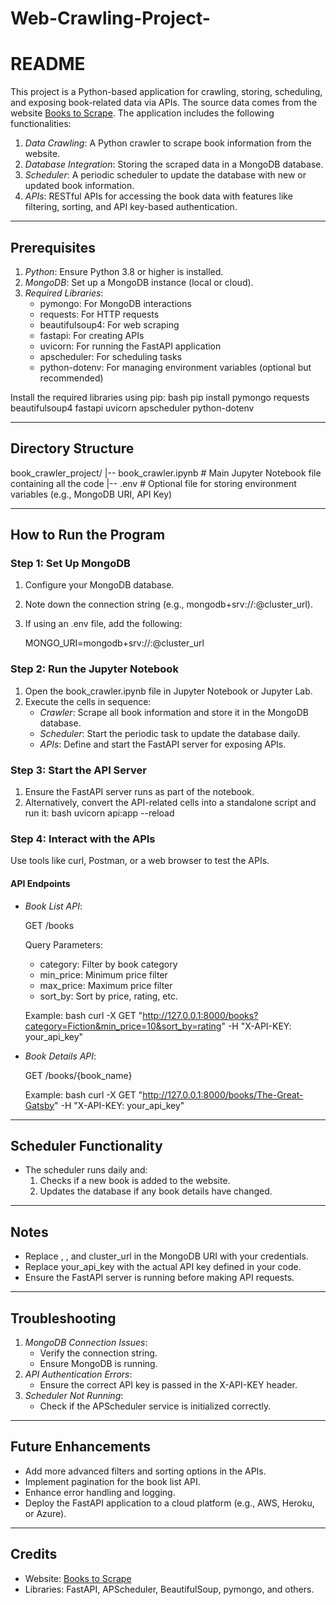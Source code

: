 # Web-Crawling-Project-

# README

This project is a Python-based application for crawling, storing, scheduling, and exposing book-related data via APIs. The source data comes from the website [Books to Scrape](https://books.toscrape.com/). The application includes the following functionalities:

1. *Data Crawling*: A Python crawler to scrape book information from the website.
2. *Database Integration*: Storing the scraped data in a MongoDB database.
3. *Scheduler*: A periodic scheduler to update the database with new or updated book information.
4. *APIs*: RESTful APIs for accessing the book data with features like filtering, sorting, and API key-based authentication.

---

## Prerequisites

1. *Python*: Ensure Python 3.8 or higher is installed.
2. *MongoDB*: Set up a MongoDB instance (local or cloud).
3. *Required Libraries*:
   - pymongo: For MongoDB interactions
   - requests: For HTTP requests
   - beautifulsoup4: For web scraping
   - fastapi: For creating APIs
   - uvicorn: For running the FastAPI application
   - apscheduler: For scheduling tasks
   - python-dotenv: For managing environment variables (optional but recommended)

Install the required libraries using pip:
bash
pip install pymongo requests beautifulsoup4 fastapi uvicorn apscheduler python-dotenv


---

## Directory Structure


book_crawler_project/
  |-- book_crawler.ipynb  # Main Jupyter Notebook file containing all the code
  |-- .env                # Optional file for storing environment variables (e.g., MongoDB URI, API Key)


---

## How to Run the Program

### Step 1: Set Up MongoDB

1. Configure your MongoDB database.
2. Note down the connection string (e.g., mongodb+srv://<username>:<password>@cluster_url).
3. If using an .env file, add the following:
   
   MONGO_URI=mongodb+srv://<username>:<password>@cluster_url
   

### Step 2: Run the Jupyter Notebook

1. Open the book_crawler.ipynb file in Jupyter Notebook or Jupyter Lab.
2. Execute the cells in sequence:
   - *Crawler*: Scrape all book information and store it in the MongoDB database.
   - *Scheduler*: Start the periodic task to update the database daily.
   - *APIs*: Define and start the FastAPI server for exposing APIs.

### Step 3: Start the API Server

1. Ensure the FastAPI server runs as part of the notebook.
2. Alternatively, convert the API-related cells into a standalone script and run it:
   bash
   uvicorn api:app --reload
   

### Step 4: Interact with the APIs

Use tools like curl, Postman, or a web browser to test the APIs.

#### API Endpoints

- *Book List API*:
  
  GET /books
  
  Query Parameters:
  - category: Filter by book category
  - min_price: Minimum price filter
  - max_price: Maximum price filter
  - sort_by: Sort by price, rating, etc.

  Example:
  bash
  curl -X GET "http://127.0.0.1:8000/books?category=Fiction&min_price=10&sort_by=rating" -H "X-API-KEY: your_api_key"
  

- *Book Details API*:
  
  GET /books/{book_name}
  
  Example:
  bash
  curl -X GET "http://127.0.0.1:8000/books/The-Great-Gatsby" -H "X-API-KEY: your_api_key"
  

---

## Scheduler Functionality

- The scheduler runs daily and:
  1. Checks if a new book is added to the website.
  2. Updates the database if any book details have changed.

---

## Notes

- Replace <username>, <password>, and cluster_url in the MongoDB URI with your credentials.
- Replace your_api_key with the actual API key defined in your code.
- Ensure the FastAPI server is running before making API requests.

---

## Troubleshooting

1. *MongoDB Connection Issues*:
   - Verify the connection string.
   - Ensure MongoDB is running.
2. *API Authentication Errors*:
   - Ensure the correct API key is passed in the X-API-KEY header.
3. *Scheduler Not Running*:
   - Check if the APScheduler service is initialized correctly.

---

## Future Enhancements

- Add more advanced filters and sorting options in the APIs.
- Implement pagination for the book list API.
- Enhance error handling and logging.
- Deploy the FastAPI application to a cloud platform (e.g., AWS, Heroku, or Azure).

---

## Credits

- Website: [Books to Scrape](https://books.toscrape.com/)
- Libraries: FastAPI, APScheduler, BeautifulSoup, pymongo, and others.
